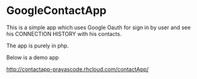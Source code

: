 GoogleContactApp
================

This  is a simple app which uses Google Oauth for sign in by user and see his CONNECTION HISTORY with his contacts.

The app is purely in php. 




Below is a demo app

http://contactapp-prayascode.rhcloud.com/contactApp/
